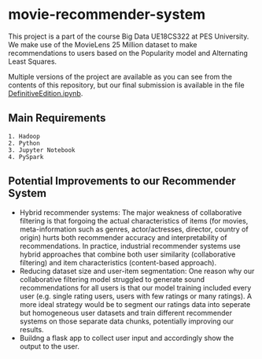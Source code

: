 # movie-recommender-system
This project is a part of the course Big Data UE18CS322 at PES University. We make use of the MovieLens 25 Million dataset to make recommendations to users based on the Popularity model and Alternating Least Squares.  

Multiple versions of the project are available as you can see from the contents of this repository, but our final submission is available in the file [DefinitiveEdition.ipynb](https://github.com/vishnureddys/movie-recommender-system/blob/main/DefinitiveEdition.ipynb).  

## Main Requirements
```
1. Hadoop
2. Python
3. Jupyter Notebook 
4. PySpark
```

## Potential Improvements to our Recommender System

- Hybrid recommender systems: The major weakness of collaborative filtering is that forgoing the actual characteristics of items (for movies, meta-information such as genres, actor/actresses, director, country of origin) hurts both recommender accuracy and interpretability of recommendations. In practice, industrial recommender systems use hybrid approaches that combine both user similarity (collaborative filtering) and item characteristics (content-based approach).
- Reducing dataset size and user-item segmentation: One reason why our collaborative filtering model struggled to generate sound recommendations for all users is that our model training included every user (e.g. single rating users, users with few ratings or many ratings). A more ideal strategy would be to segment our ratings data into seperate but homogeneous user datasets and train different recommender systems on those separate data chunks, potentially improving our results.
- Buildng a flask app to collect user input and accordingly show the output to the user. 
